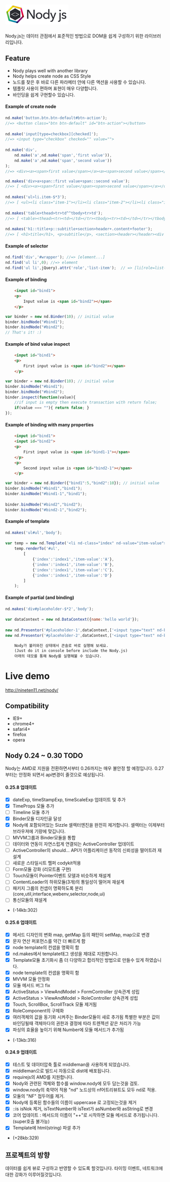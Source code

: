 ![Nody.js](/logo/nodyjs-small.png)
==================================
Nody.js는 데이터 관점에서 표준적인 방법으로 DOM을 쉽게 구성하기 위한 라이브러리입니다. 

## Feature #
  - Nody plays well with another library
  - Nody helps create node as CSS Style
  - 노드를 찾은 후 바로 다른 파라메터 안에 다른 액션을 사용할 수 있습니다.
  - 템플릿 사용이 편하며 표현이 매우 다양합니다.
  - 바인딩을 쉽게 구현할수 있습니다.

#### Example of create node
```javascript
nd.make('button.btn.btn-default#btn-action');
//=> <button class="btn btn-default" id="btn-action"></button>

nd.make('input[type=checkbox][checked]');
//=> <input type="checkbox" checked="" value="">

nd.make('div',
	nd.make('a',nd.make('span','first value')),
	nd.make('a',nd.make('span','second value'))
);
//=> <div><a><span>first value</span></a><a><span>second value</span></a></div>
```
```javascript
nd.makes('div>a>span::first value+span::second value');
//=> [ <div><a><span>first value</span><span>second value</span></a></div> ]

nd.makes('ul>li.item-$*3');
//=> [ <ul><li class="item-1"></li><li class="item-2"></li><li class="item-3"></li></ul> ]

nd.makes('table>thead>tr>td^^tbody>tr>td');
//=> [ <table><thead><tr><td></td></tr><tbody><tr><td></td></tr></tbody></thead></table> ]

nd.makes('h1::title+p::subtitle+section>header+.content+footer');
//=> [ <h1>title</h1>, <p>subtitle</p>, <section><header></header><div class="content"></div><footer></footer></section> ]
```


#### Example of selector
```javascript
nd.find('div','#wrapper'); //=> [element...]
nd.find('ul li',0); //=> element
nd.find('ul li',jQuery).attr('role','list-item');  // => [li[role=list-item]]
```

#### Example of binding
```html
	<input id="bind1">
	<p>
		Input value is <span id="bind2"></span>
	</p>
```
```javascript
var binder = new nd.Binder(10); // initial value
binder.bindNode("#bind1");
binder.bindNode("#bind2");
// That's it! :)
```

#### Example of bind value inspect
```html
	<input id="bind1">
	<p>
		First input value is <span id="bind2"></span>
	</p>
```
```javascript
var binder = new nd.Binder(10); // initial value
binder.bindNode("#bind1");
binder.bindNode("#bind2");
binder.inspect(function(value){
	//if input is empty then execute transaction with return false;
	if(value === ""){ return false; }
});
```

#### Example of binding with many properties
```html
	<input id="bind1">
	<input id="bind2">
	<p>
		First input value is <span id="bind1-1"></span>
	</p>
	<p>
		Second input value is <span id="bind2-1"></span>
	</p>
```
```javascript
var binder = new nd.Binder({"bind1":5,"bind2":10}); // initial value
binder.bindNode("#bind1","bind1");
binder.bindNode("#bind1-1","bind1");

binder.bindNode("#bind2","bind2");
binder.bindNode("#bind2-1","bind2");
```




#### Example of template
```javascript
nd.makes('ul#ul','body');

var temp = new nd.Template('<li nd-class="index" nd-value="item-value"></li>');
	temp.renderTo('#ul',
		[
			{'index':'index1','item-value':'A'},
			{'index':'index1','item-value':'B'},
			{'index':'index1','item-value':'C'},
			{'index':'index1','item-value':'D'}
		]
	);
```
  
#### Example of partial (and binding)
```javascript
nd.makes('div#placeholder-$*2','body');

var dataContext = new nd.DataContext({name:'hello world'});

new nd.Presentor('#placeholder-1',dataContext,['<input type="text" nd-bind="name">'],true);
new nd.Presentor('#placeholder-2',dataContext,['<input type="text" nd-bind="name">'],true);
```

```
	Nody가 불러와진 상태에서 콘솔로 바로 실행해 보세요.
	(Just do it in console before include the Nody.js)
	아래의 데모를 통해 Nody를 실행해불 수 있습니다.
```

# Live demo #
<a href="http://nineten11.net/nody/">http://nineten11.net/nody/</a>

## Compatibility #
  - IE9+
  - chrome4+
  - safari4+
  - firefox
  - opera
  
  
## Nody 0.24 ~ 0.30 TODO #
Nody는 AMD로 지원을 전환하면서부터 0.26까지는 매우 불안정 할 예정입니다.
0.27부터는 안정화 되면서 api변경이 줄것으로 예상됩니다.

#### 0.25.8 업데이트
  - [x] dateExp, timeStampExp, timeScaleExp 업데이트 및 추가
  - [x] TimeProps 모듈 추가
  - [ ] Timeline 모듈 추가
  - [x] Binder모듈 디자인골 달성
  - [x] Nody에 포함되어있는 Sizzle 셀렉터엔진을 완전히 제거합니다. 셀렉터는 이제부터 브라우져에 기량에 맞깁니다.
  - [ ] MVVM그룹과 Binder모듈을 통합
  - [ ] 데이터와 연동이 자연스럽게 연결되는 ActiveController 업데이트
  - [ ] ActiveController의 should... API가 어플리케이션 동작의 신뢰성을 떨어트려 재설계
  - [ ] 새로운 스타일시트 헬퍼 codykit적용
  - [ ] Form모듈 강화 (리모트폼 구현)
  - [ ] Touch모듈이 Pointer이벤트 모델과 비슷하게 재설계
  - [ ] ContentLoader의 하위모듈(3개)의 통일성이 떨어져 재설계
  - [ ] 패키지 그룹의 컨샙이 명확하도록 분리 (core,util,interface,webenv,selector,node,ui)
  - [ ] 통신모듈의 재설계
  - (-14kb:302)
  
#### 0.25.6 업데이트
  - [X] 메서드 디자인의 변화 map, getMap 등의 패턴이 setMap, map으로 변경
  - [X] 문자 연산 퍼포먼스를 약간 더 빠르게 함
  - [X] node template의 컨샙을 명확히 함
  - [X] nd.makes에서 template태그 생성을 제대로 지원합니다.
  - [X] Template모듈 초기화시 좀 더 다양하고 합리적인 방법으로 만들수 있게 하였습니다.
  - [X] node template의 컨샙을 명확히 함
  - [X] MVVM 모듈 안정화
  - [X] 모듈 메서드 버그 fix
  - [X] ActiveStatus > ViewAndModel > FormController 상속관계 성립
  - [X] ActiveStatus > ViewAndModel > RoleController 상속관계 성립
  - [X] Touch, ScrollBox, ScrollTrack 모듈 제거됨
  - [x] RoleComponent의 구체화
  - [x] 여러객체의 값을 동기화 시켜주는 Binder모듈이 새로 추가됨 특별한 부분은 값이 바인딩될때 객체마다의 권한과 결정에 따라 트렌젝션 같은 처리가 가능
  - [x] 파싱의 효율을 높이기 위해 Number에 모듈 메서드가 추가됨
  - (-13kb:316)
  
#### 0.24.9 업데이트 
  - [x] 테스트 및 데이터압축 툴로 middleman을 사용하게 되었습니다.
  - [x] middleman으로 빌드시 자동으로 dist에 배포됩니다.
  - [x] requirejs의 AMD를 지원합니다.
  - [x] Nody와 관련된 객체와 함수를 window.nody에 모두 담는것을 검토.
  - [x] window.nody의 축약어 적용 "nd" 노드상의 nf어트리뷰트도 모두 nd로 적용.
  - [x] 모듈의 "NF" 접두어를 제거.
  - [x] Nody에 등록된 함수들의 이름이 uppercase 로 고정되는것을 제거
  - [x] ::is isNok 제거, isTextNumber와 isText가 asNumber와 asString로 변경
  - [x] 코어 업데이트 : 메서드의 이름이 "++"로 시작하면 모듈 메서드로 추가됩니니다.(super호출 불가능)
  - [x] Template에 html(string) 파셜 추가
  - (+28kb:329)
  
  
## 프로젝트의 방향 #
데이터를 쉽게 뷰로 구성하고 반영할 수 있도록 할것입니다.
타이밍 이벤트, 네트워크에 대한 강화가 이루어질것입니다.
